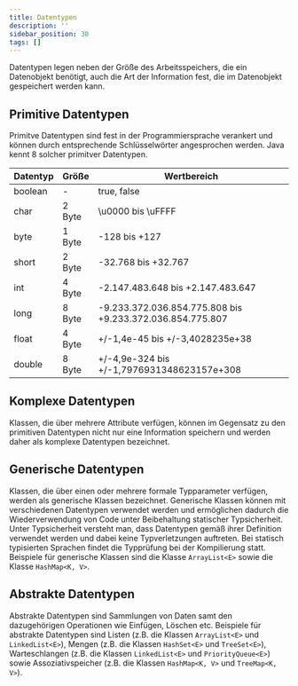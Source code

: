 ```yaml
---
title: Datentypen
description: ''
sidebar_position: 30
tags: []
---
```


Datentypen legen neben der Größe des Arbeitsspeichers, die ein Datenobjekt benötigt, auch die Art der Information fest, die im Datenobjekt gespeichert werden kann.

## Primitive Datentypen
Primitve Datentypen sind fest in der Programmiersprache verankert und können durch entsprechende Schlüsselwörter angesprochen werden. Java kennt 8 solcher primitver Datentypen. 

| Datentyp | Größe  | Wertbereich                                               |
| -------- | ------ | --------------------------------------------------------- |
| boolean  | -      | true, false                                               |
| char     | 2 Byte | \\u0000 bis \\uFFFF                                       |
| byte     | 1 Byte | -128 bis +127                                             |
| short    | 2 Byte | -32.768 bis +32.767                                       |
| int      | 4 Byte | -2.147.483.648 bis +2.147.483.647                         |
| long     | 8 Byte | -9.233.372.036.854.775.808 bis +9.233.372.036.854.775.807 |
| float    | 4 Byte | +/-1,4e-45 bis +/-3,4028235e+38                           |
| double   | 8 Byte | +/-4,9e-324 bis +/-1,7976931348623157e+308                |

## Komplexe Datentypen
Klassen, die über mehrere Attribute verfügen, können im Gegensatz zu den primitiven Datentypen nicht nur eine Information speichern und werden daher als komplexe Datentypen bezeichnet.

## Generische Datentypen
Klassen, die über einen oder mehrere formale Typparameter verfügen, werden als generische Klassen bezeichnet. Generische Klassen können mit verschiedenen Datentypen verwendet werden und ermöglichen dadurch die Wiederverwendung von Code unter Beibehaltung 
statischer Typsicherheit. Unter Typsicherheit versteht man, dass Datentypen gemäß ihrer Definition verwendet werden und dabei keine Typverletzungen auftreten. Bei statisch typisierten Sprachen findet die Typprüfung bei der Kompilierung statt. Beispiele für 
generische Klassen sind die Klasse `ArrayList<E>` sowie die Klasse `HashMap<K, V>`.

## Abstrakte Datentypen
Abstrakte Datentypen sind Sammlungen von Daten samt den dazugehörigen Operationen wie Einfügen, Löschen etc. Beispiele für abstrakte Datentypen sind Listen (z.B. die Klassen `ArrayList<E>` und `LinkedList<E>`), Mengen (z.B. die Klassen `HashSet<E>` und 
`TreeSet<E>`), Warteschlangen (z.B. die Klassen `LinkedList<E>` und `PriorityQueue<E>`) sowie Assoziativspeicher (z.B. die Klassen `HashMap<K, V>` und `TreeMap<K, V>`).
